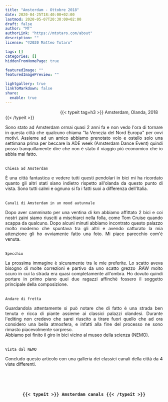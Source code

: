 ```yaml
---
title: "Amsterdam - Ottobre 2018"
date: 2020-04-25T18:40:00+02:00
lastmod: 2020-05-07T20:30:00+02:00
draft: false
author: "MT"
authorLink: "https://mtotaro.com/about"
description: ""
license: "©2020 Matteo Totaro"

tags: []
categories: []
hiddenFromHomePage: true

featuredImage: ""
featuredImagePreview: ""

lightgallery: true
linkToMarkdown: false
share:
  enable: true
---
```

   <head>
    <!-- Bootstrap CSS -->
    <!-- Latest compiled and minified CSS 
    <link rel="stylesheet" href="https://maxcdn.bootstrapcdn.com/bootstrap/3.3.7/css/bootstrap.min.css" integrity="sha384-BVYiiSIFeK1dGmJRAkycuHAHRg32OmUcww7on3RYdg4Va+PmSTsz/K68vbdEjh4u" crossorigin="anonymous">-->
        <!-- Optional theme 
    <script src="https://code.jquery.com/jquery-3.5.0.slim.min.js" integrity="sha256-MlusDLJIP1GRgLrOflUQtshyP0TwT/RHXsI1wWGnQhs=" crossorigin="anonymous"></script>-->
    <!-- Latest compiled and minified JavaScript
    <script src="https://maxcdn.bootstrapcdn.com/bootstrap/3.3.7/js/bootstrap.min.js" integrity="sha384-Tc5IQib027qvyjSMfHjOMaLkfuWVxZxUPnCJA7l2mCWNIpG9mGCD8wGNIcPD7Txa" crossorigin="anonymous"></script>-->
    </head>
	
<style>
.single .post-footer .post-info .post-info-line .post-info-license {
	font-size:12px; text-align: right; float: right; }
.single .post-footer .post-info .post-info-line .post-info-mod { font-size:12px; }
.column {
  float: left;
  width: 33.33%;
  padding: 5px;}
.row::after {
  content: "";
  clear: both;
  display: table;}
p { text-align:justify; }
img, figure, a.lightgallery, img.lazyloaded {
  max-width: 100%;
  height: auto;
  display: inline; }
.single .content figure .image-caption:not(:empty){ display: block; }
.single .content code { font-size: 11px; color: grey; } /*light theme by default*/
[theme="dark"] .single .content code { font-size: 11px; color: #c2a97a ; background: #313233; }
.scroll-view {
			overflow: auto;
			overflow-x: auto;
			overflow-y: hidden;
            -webkit-overflow-scrolling: touch;
			position: relative;
			width: 100%;
			padding: 2px 2px 10px;
		}
.scroll-doc {
			display: table;
			position: relative;
			text-align: left;
		}
.scroll-item {
			display: table-cell;
			vertical-align: middle;
		}
.scroll-item .thumbnail {
			margin: 5px 10px;
			width: 230px;
		}
.scroll-item .thumbnail img {
			width: 100%;
			height: auto;
		}
.blur-up {
		-webkit-filter: blur(5px);
		filter: blur(5px);
		transition: filter 400ms, -webkit-filter 400ms;
	}
.blur-up.lazyloaded {
		-webkit-filter: blur(0);
		filter: blur(0);
	}
.fade-box .lazyload, .fade-box .lazyloading {
		opacity: 0;
		transition: opacity 500ms;
	}

.fade-box img.lazyloaded {
		opacity: 2;
	}
.lazyload {
	opacity: 0;
}

.lazyloading {
	opacity: 1;
	transition: opacity 300ms;
	background: #f7f7f7 url(loader.gif) no-repeat center;
}
</style>

<div class="container-fluid">
	<div class="ratio-box fade-box">
		<figure>
			<a class="lightgallery" 
				href=/images/uploads/amsterdam/9HD.jpg
				title="Amsterdam"
				data-thumbnail=/images/uploads/amsterdam/9.jpg
				data-sub-html="Amsterdam">
				<img class="lazyload"
					src=/images/uploads/amsterdam/5.jpg
					data-src=/images/uploads/amsterdam/9HD.jpg
					data-sizes=auto
					alt="Amsterdam"></a>
		</figure>
		{{< typeit tag=h3 >}} Amsterdam, Olanda, 2018 {{< /typeit >}}
		<p>Sono stato ad Amsterdam ormai quasi 2 anni fa e non vedo l'ora di tornare in questa città che qualcuno chiama "la Venezia del Nord Europa" per ovvi motivi. Assieme ad un amico abbiamo prenotato volo e ostello solo una settimana prima per beccare la ADE week (Amsterdam Dance Event) quindi posso tranquillamente dire che non è stato il viaggio più economico che io abbia mai fatto.</p>
		<figure>
			<a class="lightgallery" 
				href=/images/uploads/amsterdam/6HD.jpg
				title="Chiesa ad Amsterdam"
				data-thumbnail=/images/uploads/amsterdam/6.jpg
				data-sub-html="Chiesa ad Amsterdam">
				<img class="lazyload blur-up"
					src=/images/uploads/amsterdam/6.jpg
					data-src=/images/uploads/amsterdam/6HD.jpg
					data-sizes=auto
					alt="Chiesa ad Amsterdam"></a>
					<figcaption class=image-caption>
						<code>Chiesa ad Amsterdam</code>
					</figcaption>
		</figure>
		<p>È una città fantastica e vedere tutti questi pendolari in bici mi ha ricordato quanto gli altri stati siano indietro rispetto all'olanda da questo punto di vista.	Sono tutti calmi e ognuno si fa i fatti suoi a differenza dell'Italia.</p>
		<figure>
			<a class="lightgallery" 
				href=/images/uploads/amsterdam/7HD.jpg
				title="Canali di Amsterdam in un mood autunnale"
				data-thumbnail=/images/uploads/amsterdam/7.jpg
				data-sub-html="Canali di Amsterdam in un mood autunnale">
				<img class="lazyload"
					src=/images/uploads/amsterdam/7.jpg
					data-src=/images/uploads/amsterdam/7HD.jpg
					data-sizes=auto
					alt="Canali di Amsterdam in un mood autunnale"></a>
					<figcaption class=image-caption>
						<code>Canali di Amsterdam in un mood autunnale</code>
					</figcaption>
		</figure>
		<p>Dopo aver camminato per una ventina di km abbiamo affittato 2 bici e coi nostri zaini siamo riusciti a mischiarci nella folla, come Tom Cruise quando scappa da qualcuno. Dopo alcuni minuti abbiamo incontrato questo palazzo molto moderno che spuntava tra gli altri e avendo catturato la mia attenzione gli ho ovviamente fatto una foto. Mi piace parecchio com'è venuta.</p>
		<figure>
			<a class="lightgallery" 
				href=/images/uploads/amsterdam/11HD.jpg
				title="Specchio"
				data-thumbnail=/images/uploads/amsterdam/11.jpg
				data-sub-html="Specchio">
				<img class="lazyload"
					src=/images/uploads/amsterdam/11.jpg
					data-src=/images/uploads/amsterdam/11HD.jpg
					data-sizes=auto
					alt="Specchio"></a>
					<figcaption class=image-caption>
						<code>Specchio</code>
					</figcaption>
		</figure>
		<p>La prossima immagine è sicuramente tra le mie preferite. Lo scatto aveva bisogno di molte correzioni e partivo da uno scatto grezzo .RAW molto scuro in cui la strada era quasi completamente all'ombra.
		Ho dovuto quindi portare in primo piano quei due ragazzi affinchè fossero il soggetto principale della composizione.</p>
		<figure>
			<a class="lightgallery" 
				href=/images/uploads/amsterdam/10HD.jpg
				title="Andare di fretta"
				data-thumbnail=/images/uploads/amsterdam/10.jpg
				data-sub-html="Andare di fretta">
				<img class="lazyload"
					src=/images/uploads/amsterdam/10.jpg
					data-src=/images/uploads/amsterdam/10HD.jpg
					data-sizes=auto
					alt="Andare di fretta"></a>
					<figcaption class=image-caption>
						<code>Andare di fretta</code>
					</figcaption>
		</figure>
		<p>Guardandola attentamente si può notare che di fatto è una strada ben tenuta e ricca di piante assieme ai classici palazzi olandesi. Durante l'editing non credevo che sarei riuscito a tirare fuori quello che ad ora considero una bella atmosfera, e infatti alla fine del processo ne sono rimasto piacevolmente sorpreso.<br>Abbiamo poi finito il giro in bici vicino al museo della scienza (NEMO).</p>
		<figure>
			<a class="lightgallery" 
				href=/images/uploads/amsterdam/12HD.jpg
				title="Vista dal NEMO"
				data-thumbnail=/images/uploads/amsterdam/12.jpg
				data-sub-html="Vista dal NEMO">
				<img class="lazyload"
					src=/images/uploads/amsterdam/12.jpg
					data-src=/images/uploads/amsterdam/12HD.jpg
					data-sizes=auto
					alt="Vista dal NEMO"></a>
					<figcaption class=image-caption>
						<code>Vista dal NEMO</code>
					</figcaption>
		</figure>
		<p>Concludo questo articolo con una galleria dei classici canali della città da 4 viste differenti.</p>
		<div class="row">
				<div class="scroll-view">
					<div class="scroll-doc">
						<div class="scroll-item">
							<div class="thumbnail">
								<figure>
									<a class="lightgallery" 
									href=/images/uploads/amsterdam/5HD.jpg
									title="Amsterdam canals"
									data-thumbnail=/images/uploads/amsterdam/5.jpg
									data-sub-html="Amsterdam canals">
										<img class="lazyload"
											src=/images/uploads/amsterdam/5.jpg
											data-src=/images/uploads/amsterdam/5HD.jpg
											data-sizes=auto
											alt="Amsterdam canals"></a>
								</figure>
							</div>
						</div>
						<div class="scroll-item">
								<div class="thumbnail">
									<figure>
										<a class="lightgallery" 
										href=/images/uploads/amsterdam/2HD.jpg
										title="Amsterdam canals"
										data-thumbnail=/images/uploads/amsterdam/2.jpg
										data-sub-html="Amsterdam canals">
											<img class="lazyload"
												src=/images/uploads/amsterdam/2.jpg
												data-src=/images/uploads/amsterdam/2HD.jpg
												data-sizes=auto
												alt="Amsterdam canals"></a>
									</figure>
								</div>
						</div>
						<div class="scroll-item">
								<div class="thumbnail">
									<figure>
										<a class="lightgallery" 
											href=/images/uploads/amsterdam/4HD.jpg
											title="Amsterdam canals"
											data-thumbnail=/images/uploads/amsterdam/4.jpg
											data-sub-html="Amsterdam canals">
											<img class="lazyload"
												src=/images/uploads/amsterdam/4.jpg
												data-src=/images/uploads/amsterdam/4HD.jpg
												data-sizes=auto
												alt="Amsterdam canals"></a>
									</figure>
								</div>
						</div>
						<div class="scroll-item">
								<div class="thumbnail">
									<figure>
										<a class="lightgallery" 
											href=/images/uploads/amsterdam/3HD.jpg
											title="Amsterdam canals"
											data-thumbnail=/images/uploads/amsterdam/3.jpg
											data-sub-html="Amsterdam canals">
											<img class="lazyload"
												src=/images/uploads/amsterdam/3.jpg
												data-src=/images/uploads/amsterdam/3HD.jpg
												data-sizes=auto
												alt="Amsterdam canals"></a>
									</figure>
								</div>
							</div>
					</div>
			 </div>
		</div>
		<h3 style="text-align:center"><code>{{< typeit >}} Amsterdam canals {{< /typeit >}}</code></h3>
	</div>

<!--<div class="row">
				<div class="col-sm-12">
							<script src="https://ajax.googleapis.com/ajax/libs/jquery/3.4.1/jquery.min.js"></script>
							<div data-ride="carousel" data-script="assets/js/bootstrap.min.js" data-link="assets/css/carousel.css" class="carousel lazyload lazypreload slide no-src" data-interval="false" id="next-slide">
								<ol class="carousel-indicators">
									<li data-slide-to="0" data-target="#next-slide"></li>
									<li data-slide-to="1" data-target="#next-slide"></li>
								</ol>
								<div class="carousel-inner">
									<div class="item">
										<div class="intrinsic">
											<img alt="100%x200" src="/images/uploads/amsterdam/ams2.jpg"
												data-sizes="auto"
												data-srcset="/images/uploads/amsterdam/ams2.jpg"
												class="lazyload" />
										</div>
								<div class="carousel-caption">
									<h5>Amsterdam's canals</h5>
								</div>
							</div>
							<div class="item active">
								<div class="intrinsic">
									<img alt="100%x200"
										src="/images/uploads/amsterdam/ams3.jpg"
										data-srcset="/images/uploads/amsterdam/ams3.jpg"
										data-sizes="auto"
										class="lazyload" />
								</div>
								<div class="carousel-caption">
										<h5>Amsterdam's canals</h5>
								</div>
							</div>
							<a data-slide="prev" role="button" href="#next-slide" class="left carousel-control">
								<span class="glyphicon glyphicon-chevron-left"></span>
							</a>
							<a data-slide="next" role="button" href="#next-slide" class="right carousel-control">
								<span class="glyphicon glyphicon-chevron-right"></span>
							</a>
					</div>
			</div>
			</div>-->
</div>